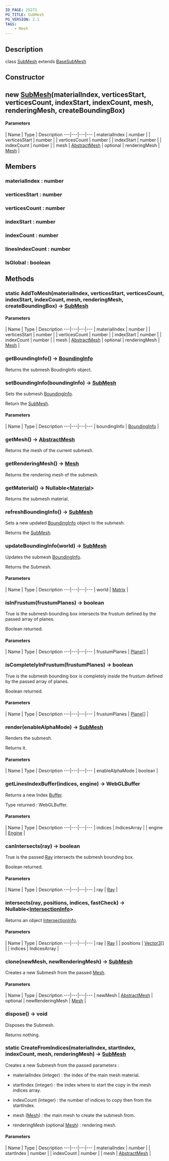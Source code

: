 ```yaml
---
ID_PAGE: 25271
PG_TITLE: SubMesh
PG_VERSION: 2.1
TAGS:
    - Mesh
---
```

## Description

class [SubMesh](/classes/3.1/SubMesh) extends [BaseSubMesh](/classes/3.1/BaseSubMesh)



## Constructor

## new [SubMesh](/classes/3.1/SubMesh)(materialIndex, verticesStart, verticesCount, indexStart, indexCount, mesh, renderingMesh, createBoundingBox)



#### Parameters
 | Name | Type | Description
---|---|---|---
 | materialIndex | number | 
 | verticesStart | number | 
 | verticesCount | number | 
 | indexStart | number | 
 | indexCount | number | 
 | mesh | [AbstractMesh](/classes/3.1/AbstractMesh) | 
optional | renderingMesh | [Mesh](/classes/3.1/Mesh) | 
## Members

### materialIndex : number


### verticesStart : number


### verticesCount : number


### indexStart : number


### indexCount : number


### linesIndexCount : number


### IsGlobal : boolean


## Methods

### static AddToMesh(materialIndex, verticesStart, verticesCount, indexStart, indexCount, mesh, renderingMesh, createBoundingBox) &rarr; [SubMesh](/classes/3.1/SubMesh)



#### Parameters
 | Name | Type | Description
---|---|---|---
 | materialIndex | number | 
 | verticesStart | number | 
 | verticesCount | number | 
 | indexStart | number | 
 | indexCount | number | 
 | mesh | [AbstractMesh](/classes/3.1/AbstractMesh) | 
optional | renderingMesh | [Mesh](/classes/3.1/Mesh) | 
### getBoundingInfo() &rarr; [BoundingInfo](/classes/3.1/BoundingInfo)

Returns the submesh BoudingInfo object.
### setBoundingInfo(boundingInfo) &rarr; [SubMesh](/classes/3.1/SubMesh)

Sets the submesh [BoundingInfo](/classes/3.1/BoundingInfo).

Return the [SubMesh](/classes/3.1/SubMesh).

#### Parameters
 | Name | Type | Description
---|---|---|---
 | boundingInfo | [BoundingInfo](/classes/3.1/BoundingInfo) | 

### getMesh() &rarr; [AbstractMesh](/classes/3.1/AbstractMesh)

Returns the mesh of the current submesh.
### getRenderingMesh() &rarr; [Mesh](/classes/3.1/Mesh)

Returns the rendering mesh of the submesh.
### getMaterial() &rarr; Nullable&lt;[Material](/classes/3.1/Material)&gt;

Returns the submesh material.
### refreshBoundingInfo() &rarr; [SubMesh](/classes/3.1/SubMesh)

Sets a new updated [BoundingInfo](/classes/3.1/BoundingInfo) object to the submesh.

Returns the [SubMesh](/classes/3.1/SubMesh).
### updateBoundingInfo(world) &rarr; [SubMesh](/classes/3.1/SubMesh)

Updates the submesh [BoundingInfo](/classes/3.1/BoundingInfo).

Returns the Submesh.

#### Parameters
 | Name | Type | Description
---|---|---|---
 | world | [Matrix](/classes/3.1/Matrix) | 

### isInFrustum(frustumPlanes) &rarr; boolean

True is the submesh bounding box intersects the frustum defined by the passed array of planes.

Boolean returned.

#### Parameters
 | Name | Type | Description
---|---|---|---
 | frustumPlanes | [Plane](/classes/3.1/Plane)[] | 

### isCompletelyInFrustum(frustumPlanes) &rarr; boolean

True is the submesh bounding box is completely inside the frustum defined by the passed array of planes.

Boolean returned.

#### Parameters
 | Name | Type | Description
---|---|---|---
 | frustumPlanes | [Plane](/classes/3.1/Plane)[] | 

### render(enableAlphaMode) &rarr; [SubMesh](/classes/3.1/SubMesh)

Renders the submesh.

Returns it.

#### Parameters
 | Name | Type | Description
---|---|---|---
 | enableAlphaMode | boolean | 

### getLinesIndexBuffer(indices, engine) &rarr; WebGLBuffer

Returns a new Index [Buffer](/classes/3.1/Buffer).

Type returned : WebGLBuffer.

#### Parameters
 | Name | Type | Description
---|---|---|---
 | indices | IndicesArray | 
 | engine | [Engine](/classes/3.1/Engine) | 
### canIntersects(ray) &rarr; boolean

True is the passed [Ray](/classes/3.1/Ray) intersects the submesh bounding box.

Boolean returned.

#### Parameters
 | Name | Type | Description
---|---|---|---
 | ray | [Ray](/classes/3.1/Ray) | 

### intersects(ray, positions, indices, fastCheck) &rarr; Nullable&lt;[IntersectionInfo](/classes/3.1/IntersectionInfo)&gt;

Returns an object [IntersectionInfo](/classes/3.1/IntersectionInfo).

#### Parameters
 | Name | Type | Description
---|---|---|---
 | ray | [Ray](/classes/3.1/Ray) | 
 | positions | [Vector3](/classes/3.1/Vector3)[] | 
 | indices | IndicesArray | 
### clone(newMesh, newRenderingMesh) &rarr; [SubMesh](/classes/3.1/SubMesh)

Creates a new Submesh from the passed [Mesh](/classes/3.1/Mesh).

#### Parameters
 | Name | Type | Description
---|---|---|---
 | newMesh | [AbstractMesh](/classes/3.1/AbstractMesh) | 
optional | newRenderingMesh | [Mesh](/classes/3.1/Mesh) | 
### dispose() &rarr; void

Disposes the Submesh.

Returns nothing.
### static CreateFromIndices(materialIndex, startIndex, indexCount, mesh, renderingMesh) &rarr; [SubMesh](/classes/3.1/SubMesh)

Creates a new Submesh from the passed parameters :

- materialIndex (integer) : the index of the main mesh material.

- startIndex (integer) : the index where to start the copy in the mesh indices array.

- indexCount (integer) : the number of indices to copy then from the startIndex.

- mesh ([Mesh](/classes/3.1/Mesh)) : the main mesh to create the submesh from.

- renderingMesh (optional [Mesh](/classes/3.1/Mesh)) : rendering mesh.

#### Parameters
 | Name | Type | Description
---|---|---|---
 | materialIndex | number | 
 | startIndex | number | 
 | indexCount | number | 
 | mesh | [AbstractMesh](/classes/3.1/AbstractMesh) | 
